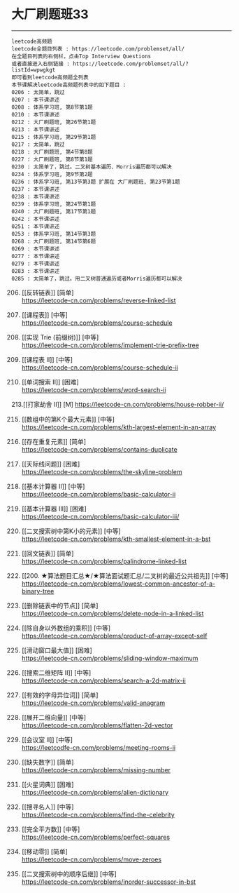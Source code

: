 # 大厂刷题班33

---

```
leetcode高频题
leetcode全题目列表 : https://leetcode.com/problemset/all/
在全题目列表的右侧栏，点击Top Interview Questions
或者直接进入右侧链接 : https://leetcode.com/problemset/all/?listId=wpwgkgt
即可看到leetcode高频题全列表
本节课解决leetcode高频题列表中的如下题目 : 
0206 : 太简单，跳过
0207 : 本节课讲述
0208 : 体系学习班, 第8节第1题
0210 : 本节课讲述
0212 : 大厂刷题班, 第26节第1题
0213 : 本节课讲述
0215 : 体系学习班, 第29节第1题
0217 : 太简单，跳过
0218 : 大厂刷题班, 第4节第8题
0227 : 大厂刷题班, 第8节第1题
0230 : 太简单了，跳过。二叉树基本遍历、Morris遍历都可以解决
0234 : 体系学习班, 第9节第2题
0236 : 体系学习班, 第13节第3题 扩展在 大厂刷题班, 第23节第1题
0237 : 本节课讲述
0238 : 本节课讲述
0239 : 体系学习班, 第24节第1题
0240 : 大厂刷题班, 第17节第1题
0242 : 本节课讲述
0251 : 本节课讲述
0253 : 体系学习班, 第14节第3题
0268 : 大厂刷题班, 第14节第6题
0269 : 本节课讲述
0277 : 本节课讲述
0279 : 本节课讲述
0283 : 本节课讲述
0285 : 太简单了，跳过。用二叉树普通遍历或者Morris遍历都可以解决
```


206. [[反转链表]] [简单]    
https://leetcode-cn.com/problems/reverse-linked-list

207. [[课程表]] [中等]    
https://leetcode-cn.com/problems/course-schedule

208. [[实现 Trie (前缀树)]] [中等]    
https://leetcode-cn.com/problems/implement-trie-prefix-tree

210. [[课程表 II]] [中等]    
https://leetcode-cn.com/problems/course-schedule-ii

212. [[单词搜索 II]] [困难]    
https://leetcode-cn.com/problems/word-search-ii

213.[[打家劫舍 II]] [M]
https://leetcode-cn.com/problems/house-robber-ii/

215. [[数组中的第K个最大元素]] [中等]    
https://leetcode-cn.com/problems/kth-largest-element-in-an-array

217. [[存在重复元素]] [简单]    
https://leetcode-cn.com/problems/contains-duplicate

218. [[天际线问题]] [困难]    
https://leetcode-cn.com/problems/the-skyline-problem

227. [[基本计算器 II]] [中等]    
https://leetcode-cn.com/problems/basic-calculator-ii

772. [[基本计算器 III]]  [困难]    
https://leetcode-cn.com/problems/basic-calculator-iii/

230. [[二叉搜索树中第K小的元素]] [中等]    
https://leetcode-cn.com/problems/kth-smallest-element-in-a-bst

234. [[回文链表]] [简单]    
https://leetcode-cn.com/problems/palindrome-linked-list

236. [[200. ★算法题目汇总★/★算法面试题汇总/二叉树的最近公共祖先]] [中等]    
https://leetcode-cn.com/problems/lowest-common-ancestor-of-a-binary-tree

237. [[删除链表中的节点]] [简单]    
https://leetcode-cn.com/problems/delete-node-in-a-linked-list

238. [[除自身以外数组的乘积]] [中等]    
https://leetcode-cn.com/problems/product-of-array-except-self

239. [[滑动窗口最大值]] [困难]    
https://leetcode-cn.com/problems/sliding-window-maximum

240. [[搜索二维矩阵 II]] [中等]    
https://leetcode-cn.com/problems/search-a-2d-matrix-ii

242. [[有效的字母异位词]] [简单]    
https://leetcode-cn.com/problems/valid-anagram

251. [[展开二维向量]] [中等]    
https://leetcode-cn.com/problems/flatten-2d-vector

253. [[会议室 II]] [中等]    
https://leetcodfe-cn.com/problems/meeting-rooms-ii

268. [[缺失数字]] [简单]    
https://leetcode-cn.com/problems/missing-number

269. [[火星词典]] [困难]    
https://leetcode-cn.com/problems/alien-dictionary

277. [[搜寻名人]] [中等]    
https://leetcode-cn.com/problems/find-the-celebrity

279. [[完全平方数]] [中等]    
https://leetcode-cn.com/problems/perfect-squares

283. [[移动零]] [简单]    
https://leetcode-cn.com/problems/move-zeroes

285. [[二叉搜索树中的顺序后继]] [中等]    
https://leetcode-cn.com/problems/inorder-successor-in-bst
